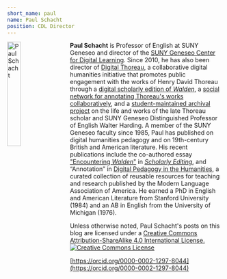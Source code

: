 ```yaml
---
short_name: paul
name: Paul Schacht
position: CDL Director
---
```


<img src="/images/schacht.png" alt="Paul Schacht" style="width:25%;float:left;padding-right:1.5em;"  /> 

**Paul Schacht** is Professor of English at SUNY Geneseo and director of the [SUNY Geneseo Center for Digital Learning](https://www.geneseo.edu/cdl). Since 2010, he has also been director of [Digital Thoreau](https://digitalthoreau.org), a collaborative digital humanities initiative that promotes public engagement with the works of Henry David Thoreau through a [digital scholarly edition of *Walden*](https://digitalthoreau.org/fluid-text-toc/), a [social network for annotating Thoreau's works collaboratively](https://commons.digitalthoreau.org), and a [student-maintained archival project](https://walterharding.org) on the life and works of the late Thoreau scholar and SUNY Geneseo Distinguished Professor of English Walter Harding. A member of the SUNY Geneseo faculty since 1985, Paul has published on digital humanities pedagogy and on 19th-century British and American literature. His recent publications include the co-authored essay ["Encountering *Walden*"](https://scholarlyediting.org/issues/39/encountering-walden) in [*Scholarly Editing*](https://scholarlyediting.org/issues/39), and “Annotation” in [Digital Pedagogy in the Humanities](https://digitalpedagogy.hcommons.org/), a curated collection of reusable resources for teaching and research published by the Modern Language Association of America. He earned a PhD in English and American Literature from Stanford University (1984) and an AB in English from the University of Michigan (1976).

Unless otherwise noted, Paul Schacht's posts on this blog are licensed under a <a rel="license" href="http://creativecommons.org/licenses/by-sa/4.0/">Creative Commons Attribution-ShareAlike 4.0 International License.</a><br /><a rel="license" href="http://creativecommons.org/licenses/by-sa/4.0/"><img alt="Creative Commons License" style="border-width:0;" src="https://i.creativecommons.org/l/by-sa/4.0/88x31.png" /></a>

[https://orcid.org/0000-0002-1297-8044](https://orcid.org/0000-0002-1297-8044)